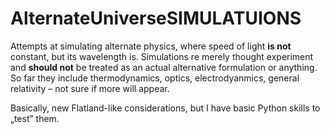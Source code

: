 # AlternateUniverseSIMULATUIONS
Attempts at simulating alternate physics, where speed of light **is not** constant, but its wavelength is.
Simulations re merely thought experiment and **should not** be treated as an actual alternative formulation or anything.
So far they include thermodynamics, optics, electrodyanmics, general relativity – not sure if more will appear.

Basically, new Flatland-like considerations, but I have basic Python skills to „test” them.
